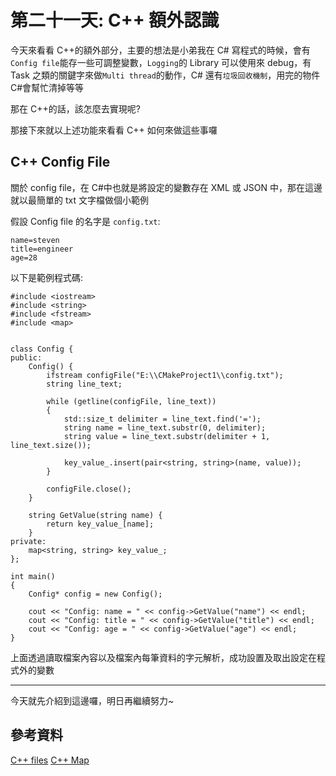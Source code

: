 # 第二十一天: C++ 額外認識

今天來看看 C++的額外部分，主要的想法是小弟我在 C# 寫程式的時候，會有`Config file`能存一些可調整變數，`Logging`的 Library 可以使用來 debug，有 Task 之類的關鍵字來做`Multi thread`的動作，C# 還有`垃圾回收機制`，用完的物件 C#會幫忙清掉等等

那在 C++的話，該怎麼去實現呢?

那接下來就以上述功能來看看 C++ 如何來做這些事囉

## C++ Config File

關於 config file，在 C#中也就是將設定的變數存在 XML 或 JSON 中，那在這邊就以最簡單的 txt 文字檔做個小範例

假設 Config file 的名字是 `config.txt`:

```
name=steven
title=engineer
age=28
```

以下是範例程式碼:

```
#include <iostream>
#include <string>
#include <fstream>
#include <map>


class Config {
public:
	Config() {
		ifstream configFile("E:\\CMakeProject1\\config.txt");
		string line_text;

		while (getline(configFile, line_text))
		{
			std::size_t delimiter = line_text.find('=');
			string name = line_text.substr(0, delimiter);
			string value = line_text.substr(delimiter + 1, line_text.size());

			key_value_.insert(pair<string, string>(name, value));
		}

		configFile.close();
	}

	string GetValue(string name) {
		return key_value_[name];
	}
private:
	map<string, string> key_value_;
};

int main()
{
	Config* config = new Config();

	cout << "Config: name = " << config->GetValue("name") << endl;
	cout << "Config: title = " << config->GetValue("title") << endl;
	cout << "Config: age = " << config->GetValue("age") << endl;
}
```

上面透過讀取檔案內容以及檔案內每筆資料的字元解析，成功設置及取出設定在程式外的變數

---

今天就先介紹到這邊囉，明日再繼續努力~

## 參考資料

[C++ files](https://www.w3schools.com/cpp/cpp_files.asp)
[C++ Map](https://www.geeksforgeeks.org/map-associative-containers-the-c-standard-template-library-stl/)
